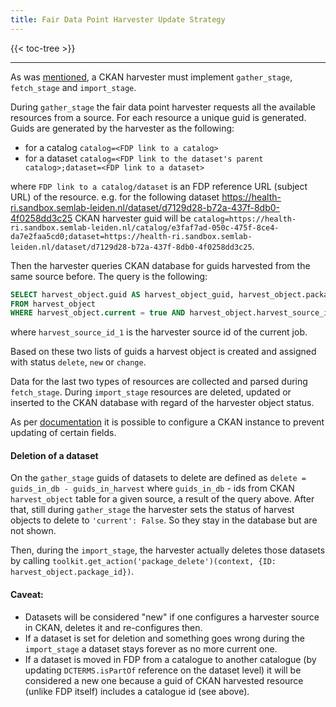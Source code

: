 ```yaml
---
title: Fair Data Point Harvester Update Strategy
---
```


<!--
SPDX-FileCopyrightText: 2024 Stichting Health-RI

SPDX-License-Identifier: CC-BY-4.0
-->

{{< toc-tree >}}

* * *

As was [mentioned](../../harvester/_index.md), a CKAN harvester must implement `gather_stage`, `fetch_stage` and `import_stage`.

During `gather_stage` the fair data point harvester requests all the available resources from a source. 
For each resource a unique guid is generated. Guids are generated by the harvester as the following:
- for a catalog `catalog=<FDP link to a catalog>`
- for a dataset `catalog=<FDP link to the dataset's parent catalog>;dataset=<FDP link to a dataset>`

where `FDP link to a catalog/dataset` is an FDP reference URL (subject URL) of the resource. 
e.g. for the following dataset https://health-ri.sandbox.semlab-leiden.nl/dataset/d7129d28-b72a-437f-8db0-4f0258dd3c25 
CKAN harvester guid will be `catalog=https://health-ri.sandbox.semlab-leiden.nl/catalog/e3faf7ad-050c-475f-8ce4-da7e2faa5cd0;dataset=https://health-ri.sandbox.semlab-leiden.nl/dataset/d7129d28-b72a-437f-8db0-4f0258dd3c25`.

Then the harvester queries CKAN database for guids harvested from the same source before.
The query is the following:
```sql
SELECT harvest_object.guid AS harvest_object_guid, harvest_object.package_id AS harvest_object_package_id 
FROM harvest_object 
WHERE harvest_object.current = true AND harvest_object.harvest_source_id = %(harvest_source_id_1)s
```
where `harvest_source_id_1` is the harvester source id of the current job.

Based on these two lists of guids a harvest object is created and assigned with status `delete`, `new` or `change`.

Data for the last two types of resources are collected and parsed during `fetch_stage`. During `import_stage` resources 
are deleted, updated or inserted to the CKAN database with regard of the harvester object status.

As per [documentation](https://github.com/ckan/ckanext-harvest?tab=readme-ov-file#avoid-overwriting-certain-fields-optional) 
it is possible to configure a CKAN instance to prevent updating of certain fields.

#### Deletion of a dataset

On the `gather_stage` guids of datasets to delete are defined as `delete = guids_in_db - guids_in_harvest` where 
`guids_in_db` - ids from CKAN `harvest_object` table for a given source, a result of the query above. After that, 
still during `gather_stage` the harvester sets the status of harvest objects to delete to `'current': False`. 
So they stay in the database but are not shown. 

Then, during the `import_stage`, the harvester actually deletes those datasets by calling `toolkit.get_action('package_delete')(context, {ID: harvest_object.package_id})`.

#### Caveat:

- Datasets will be considered "new" if one configures a harvester source in CKAN, deletes it and re-configures then.
- If a dataset is set for deletion and something goes wrong during the `import_stage` a dataset stays forever as no more current one.
- If a dataset is moved in FDP from a catalogue to another catalogue (by updating `DCTERMS.isPartOf` reference on the dataset level) 
it will be considered a new one because a guid of CKAN harvested resource (unlike FDP itself) includes a catalogue id (see above).
